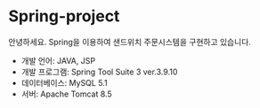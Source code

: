 # Spring-project

안녕하세요. Spring을 이용하여 샌드위치 주문시스템을 구현하고 있습니다.

- 개발 언어: JAVA, JSP
- 개발 프로그램: Spring Tool Suite 3 ver.3.9.10
- 데이터베이스: MySQL 5.1
- 서버: Apache Tomcat 8.5
